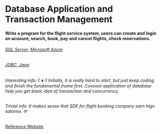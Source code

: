 # Database Application and Transaction Management
#### Write a program for the flight service system, users can create and login an acoount, search, book, pay and cancel flights, check reservations. 

###### [SQL Server, Microsoft Azure](https://azure.microsoft.com/en-us/services/sql-database/)
###### [JDBC, Java](https://docs.oracle.com/javase/8/docs/technotes/guides/jdbc/)

###### Interesting info: ʕ·ᴥ·ʔ Initially, it is really hard to start, but just keep coding and finish the fundamental frame first. Coooool application of database help you get basic idea of transaction and concurrency.   

###### Trivial info: It makes sense that SDE for flight booking company earn hign salaries.·∀·

[Reference Website](https://gitlab.cs.washington.edu/maas/cse414-2018au/blob/master/hw/hw8/hw8.md)

